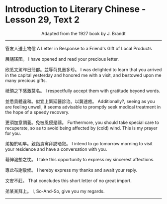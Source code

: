 # Introduction to Literary Chinese - Lesson 29, Text 2

<center>Adapted from the 1927 book by J. Brandt</center>

<!--
答友人送土物信

展誦
瑤函欣悉
文駕昨日蒞都並辱荷
見惠多珍祗領之下感激莫名並悉
貴體違和似宜上緊延醫診治以冀速
癒更須加意調養免被風侵是禱弟擬
於明早親詣
貴寓拜訪晤叙藉伸渴想之忱專此布
謝敬候
文安不莊
弟某某拜上

-->

---

答友人送土物信
A Letter in Response to a Friend's Gift of Local Products

展誦瑤函。
I have opened and read your precious letter.

欣悉文駕昨日蒞都。並辱荷見惠多珍。
I was delighted to learn that you arrived in the capital yesterday and honored me with a visit, and bestowed upon me many precious gifts.

祗領之下感激莫名。
I respectfully accept them with gratitude beyond words.

並悉貴體違和。似宜上緊延醫診治。以冀速癒。
Additionally?, seeing as you are feeling unwell, it seems advisable to promptly seek medical treatment in the hope of a speedy recovery.

更須加意調養。免被風侵是禱。
Furthermore, you should take special care to recuperate, so as to avoid being affected by (cold) wind. This is my prayer for you.

弟擬於明早。親詣貴寓拜訪晤叙。
I intend to go tomorrow morning to visit your residence and have a conversation with you.

藉伸渴想之忱。
I take this opportunity to express my sincerest affections.

專此布謝敬候。
I hereby express my thanks and await your reply.

文安不莊。
That concludes this short letter of no great import.

弟某某拜上。
I, So-And-So, give you my regards.

---
